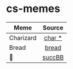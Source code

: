 # cs-memes

| Meme          | Source        |
| ------------- |:-------------:|
| Charizard     |[char *](https://www.geeksforgeeks.org/char-vs-stdstring-vs-char-c/)|
| Bread         |[bread](https://en.wikibooks.org/wiki/The_Linux_Kernel/bread)|
| 🧐            |[succBB](https://github.com/microsoft/llvm-1/blob/master/lib/Transforms/Scalar/LoopInstSimplify.cpp#L112)|
